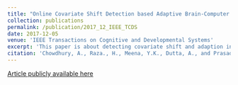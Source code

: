 ```yaml
---
title: "Online Covariate Shift Detection based Adaptive Brain-Computer Interface to Trigger Hand Exoskeleton Feedback for Neuro-Rehabilitation."
collection: publications
permalink: /publication/2017_12_IEEE_TCDS
date: 2017-12-05
venue: 'IEEE Transactions on Cognitive and Developmental Systems'
excerpt: 'This paper is about detecting covariate shift and adaption in an online BCI system.'
citation: 'Chowdhury, A., Raza., H., Meena, Y.K., Dutta, A., and Prasad,G. (2017). &quot;Online Covariate Shift Detection based Adaptive Brain-Computer Interface to Trigger Hand Exoskeleton Feedback for Neuro-Rehabilitation.&quot; <i>IEEE-TCDS-2017</i>. 1(1).'
---
```


[Article publicly available here](https://ieeexplore.ieee.org/document/8239668/)
